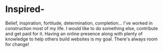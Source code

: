 # Inspired-
Belief, inspiration, fortitude, determination, completion...
I've worked in construction most of my life. I would like to do something else, contribute and get paid for it. Having an online presence along with plenty of knowledge to help others build websites is my goal.
There's always room for change!
